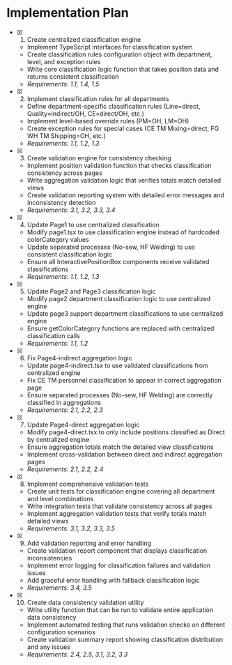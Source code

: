 # Implementation Plan

- [x] 1. Create centralized classification engine





  - Implement TypeScript interfaces for classification system
  - Create classification rules configuration object with department, level, and exception rules
  - Write core classification logic function that takes position data and returns consistent classification
  - _Requirements: 1.1, 1.4, 1.5_

- [x] 2. Implement classification rules for all departments





  - Define department-specific classification rules (Line=direct, Quality=indirect/OH, CE=direct/OH, etc.)
  - Implement level-based override rules (PM=OH, LM=OH)
  - Create exception rules for special cases (CE TM Mixing=direct, FG WH TM Shipping=OH, etc.)
  - _Requirements: 1.1, 1.2, 1.3_

- [x] 3. Create validation engine for consistency checking





  - Implement position validation function that checks classification consistency across pages
  - Write aggregation validation logic that verifies totals match detailed views
  - Create validation reporting system with detailed error messages and inconsistency detection
  - _Requirements: 3.1, 3.2, 3.3, 3.4_

- [x] 4. Update Page1 to use centralized classification





  - Modify page1.tsx to use classification engine instead of hardcoded colorCategory values
  - Update separated processes (No-sew, HF Welding) to use consistent classification logic
  - Ensure all InteractivePositionBox components receive validated classifications
  - _Requirements: 1.1, 1.2, 1.3_

- [x] 5. Update Page2 and Page3 classification logic





  - Modify page2 department classification logic to use centralized engine
  - Update page3 support department classifications to use centralized engine
  - Ensure getColorCategory functions are replaced with centralized classification calls
  - _Requirements: 1.1, 1.2_

- [x] 6. Fix Page4-indirect aggregation logic




  - Update page4-indirect.tsx to use validated classifications from centralized engine
  - Fix CE TM personnel classification to appear in correct aggregation page
  - Ensure separated processes (No-sew, HF Welding) are correctly classified in aggregations
  - _Requirements: 2.1, 2.2, 2.3_

- [x] 7. Update Page4-direct aggregation logic





  - Modify page4-direct.tsx to only include positions classified as Direct by centralized engine
  - Ensure aggregation totals match the detailed view classifications
  - Implement cross-validation between direct and indirect aggregation pages
  - _Requirements: 2.1, 2.2, 2.4_

- [x] 8. Implement comprehensive validation tests










  - Create unit tests for classification engine covering all department and level combinations
  - Write integration tests that validate consistency across all pages
  - Implement aggregation validation tests that verify totals match detailed views
  - _Requirements: 3.1, 3.2, 3.3, 3.5_

- [x] 9. Add validation reporting and error handling





  - Create validation report component that displays classification inconsistencies
  - Implement error logging for classification failures and validation issues
  - Add graceful error handling with fallback classification logic
  - _Requirements: 3.4, 3.5_

- [x] 10. Create data consistency validation utility





  - Write utility function that can be run to validate entire application data consistency
  - Implement automated testing that runs validation checks on different configuration scenarios
  - Create validation summary report showing classification distribution and any issues
  - _Requirements: 2.4, 2.5, 3.1, 3.2, 3.3_